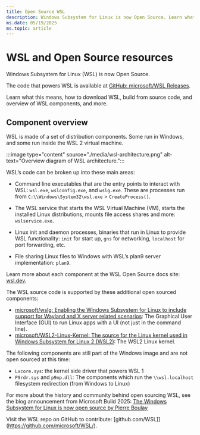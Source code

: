 ```yaml
---
title: Open Source WSL 
description: Windows Subsystem for Linux is now Open Source. Learn what this means and how to download WSL and build it from source code.
ms.date: 05/19/2025
ms.topic: article
---
```


# WSL and Open Source resources

Windows Subsystem for Linux (WSL) is now Open Source.

The code that powers WSL is available at [GitHub: microsoft/WSL Releases](https://github.com/microsoft/WSL/releases/).

Learn what this means, how to download WSL, build from source code, and overview of WSL components, and more.

## Component overview

WSL is made of a set of distribution components. Some run in Windows, and some run inside the WSL 2 virtual machine.

:::image type="content" source="./media/wsl-architecture.png" alt-text="Overview diagram of WSL architecture.":::

WSL’s code can be broken up into these main areas:

- Command line executables that are the entry points to interact with WSL: `wsl.exe`, `wslconfig.exe`, and `wslg.exe`. These are processes run from `C:\\Windows\System32\wsl.exe` > `CreateProcess()`.

- The WSL service that starts the WSL Virtual Machine (VM), starts the installed Linux distributions, mounts file access shares and more: `wslservice.exe`.

- Linux init and daemon processes, binaries that run in Linux to provide WSL functionality: `init` for start up, `gns` for networking, `localhost` for port forwarding, etc.

- File sharing Linux files to Windows with WSL’s plan9 server implementation: `plan9`.

Learn more about each component at the WSL Open Source docs site: [wsl.dev](https://wsl.dev).

The WSL source code is supported by these additional open sourced components:

- [microsoft/wslg: Enabling the Windows Subsystem for Linux to include support for Wayland and X server related scenarios](https://github.com/microsoft/wslg): The Graphical User Interface (GUI) to run Linux apps with a UI (not just in the command line).
- [microsoft/WSL2-Linux-Kernel: The source for the Linux kernel used in Windows Subsystem for Linux 2 (WSL2)](https://github.com/microsoft/WSL2-Linux-Kernel): The WSL2 Linux kernel.

The following components are still part of the Windows image and are not open sourced at this time:

- `Lxcore.sys`: the kernel side driver that powers WSL 1
- `P9rdr.sys` and `p9np.dll`: The components which run the `\\wsl.localhost` filesystem redirection (from Windows to Linux)

For more about the history and community behind open sourcing WSL, see the blog announcement from Microsoft Build 2025: [The Windows Subsystem for Linux is now open source by Pierre Boulay](https://blogs.windows.com/windowsdeveloper/2025/05/19/the-windows-subsystem-for-linux-is-now-open-source/)

Visit the WSL repo on GitHub to contribute: [github.com/WSL]](https://github.com/microsoft/WSL/).
